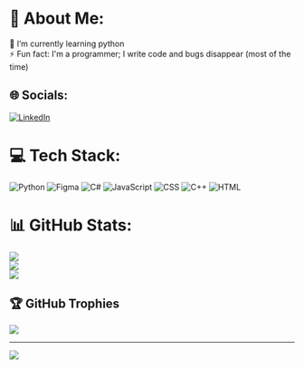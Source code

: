 # 💫 About Me:
🌱 I’m currently learning python<br>⚡ Fun fact: I'm a programmer; I write code and bugs disappear (most of the time)


## 🌐 Socials:
[![LinkedIn](https://img.shields.io/badge/LinkedIn-%230077B5.svg?logo=linkedin&logoColor=white)](https://linkedin.com/in/tugceekarakus) 

# 💻 Tech Stack:
![Python](https://img.shields.io/badge/python-3670A0?style=for-the-badge&logo=python&logoColor=ffdd54) ![Figma](https://img.shields.io/badge/figma-%23F24E1E.svg?style=for-the-badge&logo=figma&logoColor=white) ![C#](https://img.shields.io/badge/c%23-%23239120.svg?style=for-the-badge&logo=csharp&logoColor=white) ![JavaScript](https://img.shields.io/badge/javascript-%23323330.svg?style=for-the-badge&logo=javascript&logoColor=%23F7DF1E) ![CSS](https://img.shields.io/badge/css3-%231572B6.svg?style=for-the-badge&logo=css3&logoColor=white) ![C++](https://img.shields.io/badge/c++-%2300599C.svg?style=for-the-badge&logo=c%2B%2B&logoColor=white) ![HTML](https://img.shields.io/badge/html5-%23E34F26.svg?style=for-the-badge&logo=html5&logoColor=white)
# 📊 GitHub Stats:
![](https://github-readme-stats.vercel.app/api?username=tugcekarakuss&theme=nightowl&hide_border=false&include_all_commits=true&count_private=false)<br/>
![](https://github-readme-streak-stats.herokuapp.com/?user=tugcekarakuss&theme=nightowl&hide_border=false)<br/>
![](https://github-readme-stats.vercel.app/api/top-langs/?username=tugcekarakuss&theme=nightowl&hide_border=false&include_all_commits=true&count_private=false&layout=compact)

## 🏆 GitHub Trophies
![](https://github-profile-trophy.vercel.app/?username=tugcekarakuss&theme=tokyonight&no-frame=false&no-bg=true&margin-w=4)

---
[![](https://visitcount.itsvg.in/api?id=tugcekarakuss&icon=9&color=1)](https://visitcount.itsvg.in)

<!-- Proudly created with GPRM ( https://gprm.itsvg.in ) -->
